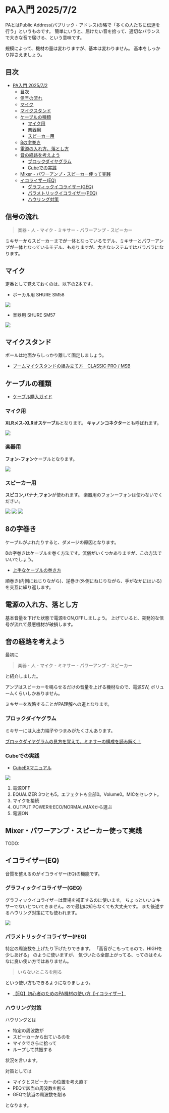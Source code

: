 # PA入門 2025/7/2
PAとはPublic Address(パブリック・アドレス)の略で「多くの人たちに伝達を行う」というものです。
簡単にいうと、届けたい音を拾って、適切なバランスで大きな音で届ける、という意味です。

規模によって、機材の量は変わりますが、基本は変わりません。
基本をしっかり押さえましょう。

## 目次
- [PA入門 2025/7/2](#pa入門-202572)
  - [目次](#目次)
  - [信号の流れ](#信号の流れ)
  - [マイク](#マイク)
  - [マイクスタンド](#マイクスタンド)
  - [ケーブルの種類](#ケーブルの種類)
    - [マイク用](#マイク用)
    - [楽器用](#楽器用)
    - [スピーカー用](#スピーカー用)
  - [8の字巻き](#8の字巻き)
  - [電源の入れ方、落とし方](#電源の入れ方落とし方)
  - [音の経路を考えよう](#音の経路を考えよう)
    - [ブロックダイヤグラム](#ブロックダイヤグラム)
    - [Cubeでの実践](#cubeでの実践)
  - [Mixer・パワーアンプ・スピーカー使って実践](#mixerパワーアンプスピーカー使って実践)
  - [イコライザー(EQ)](#イコライザーeq)
    - [グラフィックイコライザー(GEQ)](#グラフィックイコライザーgeq)
    - [パラメトリックイコライザー(PEQ)](#パラメトリックイコライザーpeq)
    - [ハウリング対策](#ハウリング対策)


## 信号の流れ
> 楽器・人 - マイク - ミキサー - パワーアンプ - スピーカー

ミキサーからスピーカーまでが一体となっているモデル、ミキサーとパワーアンプが一体となっているモデル、もありますが、大きなシステムではバラバラになります。


## マイク
定番として覚えておくのは、以下の2本です。

- ボーカル用 SHURE SM58

![](https://www.soundhouse.co.jp/images/shop/prod_img/s/shure_sm58fff-.jpg)

- 楽器用 SHURE SM57

![](https://www.soundhouse.co.jp/images/shop/prod_img/s/shure_sm57fff-.jpg)

## マイクスタンド
ポールは地面からしっかり離して固定しましょう。
- [ブームマイクスタンドの組み立て方　CLASSIC PRO / MSB](https://www.youtube.com/watch?v=zhCE5Ghynug)

## ケーブルの種類
- [ケーブル購入ガイド](https://www.soundhouse.co.jp/material/cable/)

### マイク用
**XLRメス-XLRオスケーブル**となります。
**キャノンコネクター**とも呼ばれます。

[![](https://www.soundhouse.co.jp/images/shop/prod_img/c/cp_mix100xa-.jpg)](https://www.soundhouse.co.jp/search/index?s_category_cd=680&i_type=c)

### 楽器用
**フォン-フォン**ケーブルとなります。

[![](https://www.soundhouse.co.jp/images/shop/prod_img/c/cp_gic030blackxa-.jpg)](https://www.soundhouse.co.jp/search/index?s_category_cd=696&i_type=c)

### スピーカー用
**スピコン**,**バナナ**,**フォン**が使われます。
楽器用のフォンーフォンは使わないでください。

![](https://www.soundhouse.co.jp/images/shop/cat_img/690.jpg)
![](https://www.soundhouse.co.jp/images/shop/cat_img/691.jpg)
![](https://www.soundhouse.co.jp/images/shop/cat_img/693.jpg)

## 8の字巻き
ケーブルがよれたりすると、ダメージの原因となります。

8の字巻きはケーブルを巻く方法です。流儀がいくつかありますが、この方法でいいでしょう。
- [上手なケーブルの巻き方](https://www.youtube.com/watch?v=E4oowgUYsjI)

順巻き(内側にねじりながら)、逆巻き(外側にねじりながら、手がなかにはいる)を交互に繰り返します。



## 電源の入れ方、落とし方
基本音量を下げた状態で電源をON,OFFしましょう。
上げていると、突発的な信号が流れて最悪機材が破損します。

## 音の経路を考えよう
最初に
> 楽器・人 - マイク - ミキサー - パワーアンプ - スピーカー

と紹介しました。

アンプはスピーカーを鳴らせるだけの音量を上げる機材なので、電源SW, ボリュームくらいしかありません。

ミキサーを攻略することがPA理解への道となります。

### ブロックダイヤグラム
ミキサーには入出力端子やつまみがたくさんあります。

[ブロックダイヤグラムの見方を覚えて、ミキサーの構成を読み解く！](https://www.youtube.com/watch?v=zx0NG3-cXSo)

### Cubeでの実践
- [CubeEXマニュアル](https://static.roland.com/jp/media/pdf/CUBE_STEX_j01_W.pdf)

![](img/cube_ex_blockdiagram.png)

1. 電源OFF
2. EQUALIZER 3つとも5。エフェクトも全部0。Volume0。MICをセレクト。
3. マイクを接続
4. OUTPUT POWERをECO/NORMAL/MAXから選ぶ
5. 電源ON


## Mixer・パワーアンプ・スピーカー使って実践
TODO:

## イコライザー(EQ)
音質を整えるのがイコライザー(EQ)の機能です。

### グラフィックイコライザー(GEQ)
グラフィックイコライザーは音場を補正するのに使います。
ちょっといいミキサーでないとついてきません。ので最初は知らなくても大丈夫です。
また後述するハウリング対策にても使われます。

![](https://www.soundhouse.co.jp/images/shop/prod_img/b/br_fbq6200hdff.jpg)

### パラメトリックイコライザー(PEQ)
特定の周波数を上げたり下げたりできます。
「高音がこもってるので、HIGHを少しあげる」
のように使いますが、
気づいたら全部上がってる、ってのはそんなに良い使い方ではありません。
> いらないところを削る

という使い方もできるようになりましょう。

- [【EQ】初心者のためのPA機材の使い方【イコライザー】](https://www.youtube.com/watch?v=rOwRWmUYxR4)

### ハウリング対策
ハウリングとは
- 特定の周波数が
- スピーカーから出ているのを
- マイクでさらに拾って
- ループして共振する

状況を言います。

対策としては
- マイクとスピーカーの位置を考え直す
- PEQで該当の周波数を削る
- GEQで該当の周波数を削る

となります。



